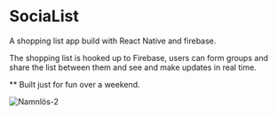 # SociaList
A shopping list app build with React Native and firebase.

The shopping list is hooked up to Firebase, users can form groups and share the list between them and see and make updates in real time.

** Built just for fun over a weekend.

![Namnlös-2](https://github.com/Erik-Johansson-Barlund/SociaList/assets/72651824/e596cb42-fcf9-435c-aaa4-ce3fbc963766)
